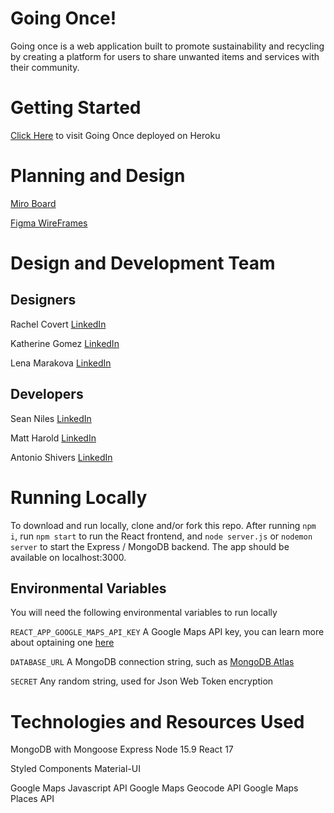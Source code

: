 # Going Once!

Going once is a web application built to promote sustainability and recycling by creating a platform for users to share unwanted items and services with their community. 

# Getting Started

[Click Here](https://going-once.herokuapp.com) to visit Going Once deployed on Heroku

# Planning and Design

[Miro Board](https://miro.com/app/board/o9J_l5vjpXw=/)

[Figma WireFrames](https://www.figma.com/file/C138pCE67HwXMe59iTKmMU/?node-id=51%3A148)

# Design and Development Team

## Designers

Rachel Covert [LinkedIn](https://www.linkedin.com/in/rachelcovertdesign/) 

Katherine Gomez [LinkedIn](https://www.linkedin.com/in/katherine-v-gomez-34343393/)

Lena Marakova [LinkedIn](https://www.linkedin.com/in/elenamarakova/)

## Developers

Sean Niles [LinkedIn](https://www.linkedin.com/in/sean-niles/)

Matt Harold [LinkedIn](https://www.linkedin.com/in/mnharold/)

Antonio Shivers [LinkedIn](https://www.linkedin.com/in/antonioshivers/)

# Running Locally
To download and run locally, clone and/or fork this repo.
After running ```npm i```, run ```npm start``` to run the React frontend, and ```node server.js``` or ```nodemon server``` to start the Express / MongoDB backend. The app should be available on localhost:3000.

## Environmental Variables

You will need the following environmental variables to run locally

```REACT_APP_GOOGLE_MAPS_API_KEY``` A Google Maps API key, you can learn more about optaining one [here](https://developers.google.com/maps/documentation/javascript/cloud-setup)

```DATABASE_URL```  A MongoDB connection string, such as [MongoDB Atlas](https://www.mongodb.com/cloud/atlas)

```SECRET``` Any random string, used for Json Web Token encryption

# Technologies and Resources Used

MongoDB with Mongoose 
Express
Node 15.9
React 17

Styled Components
Material-UI

Google Maps Javascript API
Google Maps Geocode API
Google Maps Places API